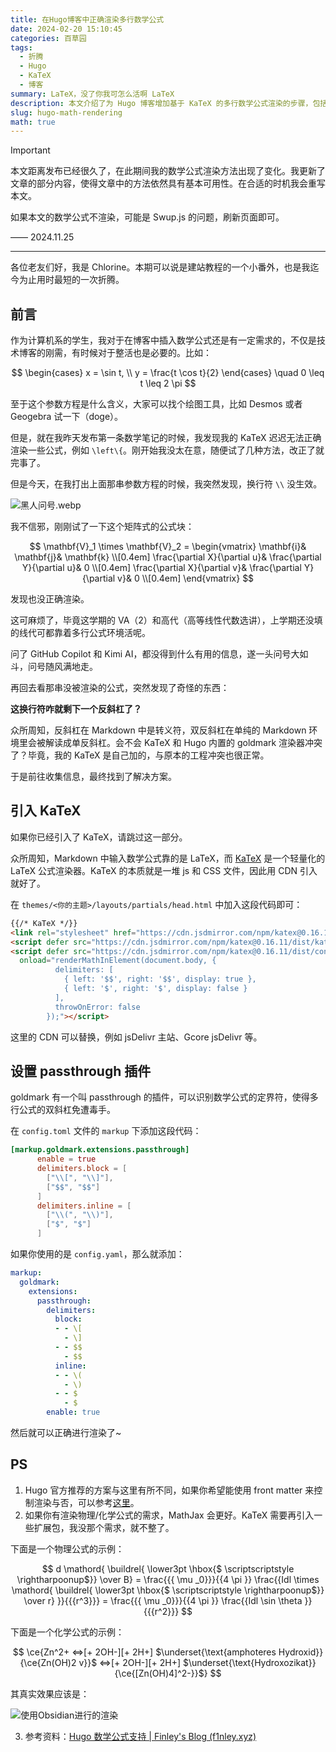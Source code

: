 ```yaml
---
title: 在Hugo博客中正确渲染多行数学公式
date: 2024-02-20 15:10:45
categories: 百草园
tags:
  - 折腾
  - Hugo
  - KaTeX
  - 博客
summary: LaTeX，没了你我可怎么活啊 LaTeX
description: 本文介绍了为 Hugo 博客增加基于 KaTeX 的多行数学公式渲染的步骤，包括引入 JavaScript 和修改 Hugo 配置文件等步骤。作者指出，MathJax 能够原生渲染物理和化学公式，而 KaTeX 需要引入扩展包。
slug: hugo-math-rendering
math: true
---
```


> [!IMPORTANT]
> 本文距离发布已经很久了，在此期间我的数学公式渲染方法出现了变化。我更新了文章的部分内容，使得文章中的方法依然具有基本可用性。在合适的时机我会重写本文。

如果本文的数学公式不渲染，可能是 Swup.js 的问题，刷新页面即可。

—— 2024.11.25

---

各位老友们好，我是 Chlorine。本期可以说是建站教程的一个小番外，也是我迄今为止用时最短的一次折腾。

## 前言

作为计算机系的学生，我对于在博客中插入数学公式还是有一定需求的，不仅是技术博客的刚需，有时候对于整活也是必要的。比如：

$$
\begin{cases}
x = \sin t, \\ 
y = \frac{t \cos t}{2}
\end{cases} 
\quad 0 \leq t \leq 2 \pi
$$

至于这个参数方程是什么含义，大家可以找个绘图工具，比如 Desmos 或者 Geogebra 试一下（doge）。

但是，就在我昨天发布第一条数学笔记的时候，我发现我的 KaTeX 迟迟无法正确渲染一些公式，例如 `\left\{`。刚开始我没太在意，随便试了几种方法，改正了就完事了。

但是今天，在我打出上面那串参数方程的时候，我突然发现，换行符 `\\` 没生效。

![黑人问号.webp](https://img.clnya.fun/emoji/EMJ-confused.webp)

我不信邪，刚刚试了一下这个矩阵式的公式块：

$$
\mathbf{V}_1 \times \mathbf{V}_2 =  
\begin{vmatrix}  
  \mathbf{i}& \mathbf{j}& \mathbf{k} \\[0.4em]
  \frac{\partial X}{\partial u}& \frac{\partial Y}{\partial u}& 0 \\[0.4em] 
  \frac{\partial X}{\partial v}& \frac{\partial Y}{\partial v}& 0 \\[0.4em] 
\end{vmatrix}
$$

发现也没正确渲染。

这可麻烦了，毕竟这学期的 VA（2）和高代（高等线性代数选讲），上学期还没填的线代可都靠着多行公式环境活呢。

问了 GitHub Copilot 和 Kimi  AI，都没得到什么有用的信息，遂一头问号大如斗，问号随风满地走。

再回去看那串没被渲染的公式，突然发现了奇怪的东西：

**这换行符咋就剩下一个反斜杠了？**

众所周知，反斜杠在 Markdown 中是转义符，双反斜杠在单纯的 Markdown 环境里会被解读成单反斜杠。会不会 KaTeX 和 Hugo 内置的 goldmark 渲染器冲突了？毕竟，我的 KaTeX 是自己加的，与原本的工程冲突也很正常。

于是前往收集信息，最终找到了解决方案。

## 引入 KaTeX

如果你已经引入了 KaTeX，请跳过这一部分。

众所周知，Markdown 中输入数学公式靠的是 LaTeX，而 [KaTeX](https://katex.org/) 是一个轻量化的 LaTeX 公式渲染器。KaTeX 的本质就是一堆 js 和 CSS 文件，因此用 CDN 引入就好了。

在 `themes/<你的主题>/layouts/partials/head.html` 中加入这段代码即可：

```html
{{/* KaTeX */}}
<link rel="stylesheet" href="https://cdn.jsdmirror.com/npm/katex@0.16.11/dist/katex.min.css" />
<script defer src="https://cdn.jsdmirror.com/npm/katex@0.16.11/dist/katex.min.js" crossorigin="anonymous"></script>
<script defer src="https://cdn.jsdmirror.com/npm/katex@0.16.11/dist/contrib/auto-render.min.js" crossorigin="anonymous"
  onload="renderMathInElement(document.body, {
          delimiters: [
            { left: '$$', right: '$$', display: true },
            { left: '$', right: '$', display: false }
          ],
          throwOnError: false
        });"></script>
```

这里的 CDN 可以替换，例如 jsDelivr 主站、Gcore jsDelivr 等。

## 设置 passthrough 插件

goldmark 有一个叫 passthrough 的插件，可以识别数学公式的定界符，使得多行公式的双斜杠免遭毒手。

在 `config.toml` 文件的 `markup` 下添加这段代码：

```toml
[markup.goldmark.extensions.passthrough]
      enable = true
      delimiters.block = [
        ["\\[", "\\]"],
        ["$$", "$$"]
      ]
      delimiters.inline = [
        ["\\(", "\\)"],
        ["$", "$"]
      ]
```

如果你使用的是 `config.yaml`，那么就添加：

```yaml
markup:
  goldmark:
    extensions:
      passthrough:
        delimiters:
          block:
          - - \[
            - \]
          - - $$
            - $$
          inline:
          - - \(
            - \)
          - - $
            - $
        enable: true

```

然后就可以正确进行渲染了~

## PS

1. Hugo 官方推荐的方案与这里有所不同，如果你希望能使用 front matter 来控制渲染与否，可以参考[这里](https://gohugo.io/content-management/mathematics/)。
2. 如果你有渲染物理/化学公式的需求，MathJax 会更好。KaTeX 需要再引入一些扩展包，我没那个需求，就不整了。

下面是一个物理公式的示例：

$$
d \mathord{ \buildrel{ \lower3pt \hbox{$ \scriptscriptstyle \rightharpoonup$}} \over B} = \frac{{{ \mu _0}}}{{4 \pi }} \frac{{Idl \times \mathord{ \buildrel{ \lower3pt \hbox{$ \scriptscriptstyle \rightharpoonup$}} \over r} }}{{{r^3}}} =  \frac{{{ \mu _0}}}{{4 \pi }} \frac{{Idl \sin \theta }}{{{r^2}}}
$$

下面是一个化学公式的示例：

$$
\ce{Zn^2+  <=>[+ 2OH-][+ 2H+]  $\underset{\text{amphoteres Hydroxid}}{\ce{Zn(OH)2 v}}$  <=>[+ 2OH-][+ 2H+]  $\underset{\text{Hydroxozikat}}{\ce{[Zn(OH)4]^2-}}$}
$$

其真实效果应该是：

![使用Obsidian进行的渲染](https://img.clnya.fun/IMG-20240220151045.webp)

3. 参考资料：[Hugo 数学公式支持 | Finley&#39;s Blog (f1nley.xyz)](https://blog.f1nley.xyz/post/hugo-math-support/)
